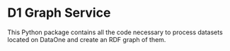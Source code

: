 # D1 Graph Service

This Python package contains all the code necessary to process datasets located
on DataOne and create an RDF graph of them.
